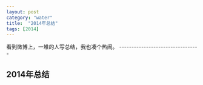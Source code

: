 ```yaml
---
layout: post
category: "water"
title:  "2014年总结"
tags: [2014]
---
```


看到微博上，一堆的人写总结，我也凑个热闹。
\-\-\-\-\-\-\-\-\-\-\-\-\-\-\-\-\-\-\-\-\-\-\-\-\-\-\-\-\-\-\-\-\-

2014年总结
-----------